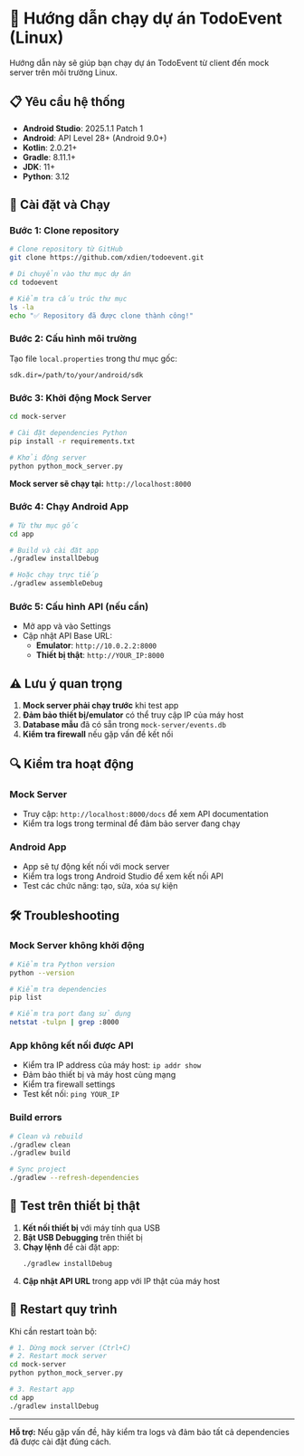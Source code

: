 # 🚀 Hướng dẫn chạy dự án TodoEvent (Linux)

Hướng dẫn này sẽ giúp bạn chạy dự án TodoEvent từ client đến mock server trên môi trường Linux.

## 📋 Yêu cầu hệ thống

- **Android Studio**: 2025.1.1 Patch 1
- **Android**: API Level 28+ (Android 9.0+)
- **Kotlin**: 2.0.21+
- **Gradle**: 8.11.1+
- **JDK**: 11+
- **Python**: 3.12

## 🔧 Cài đặt và Chạy

### Bước 1: Clone repository
```bash
# Clone repository từ GitHub
git clone https://github.com/xdien/todoevent.git

# Di chuyển vào thư mục dự án
cd todoevent

# Kiểm tra cấu trúc thư mục
ls -la
echo "✅ Repository đã được clone thành công!"
```

### Bước 2: Cấu hình môi trường
Tạo file `local.properties` trong thư mục gốc:
```properties
sdk.dir=/path/to/your/android/sdk
```

### Bước 3: Khởi động Mock Server
```bash
cd mock-server

# Cài đặt dependencies Python
pip install -r requirements.txt

# Khởi động server
python python_mock_server.py
```

**Mock server sẽ chạy tại:** `http://localhost:8000`

### Bước 4: Chạy Android App
```bash
# Từ thư mục gốc
cd app

# Build và cài đặt app
./gradlew installDebug

# Hoặc chạy trực tiếp
./gradlew assembleDebug
```

### Bước 5: Cấu hình API (nếu cần)
- Mở app và vào Settings
- Cập nhật API Base URL:
  - **Emulator**: `http://10.0.2.2:8000`
  - **Thiết bị thật**: `http://YOUR_IP:8000`

## ⚠️ Lưu ý quan trọng

1. **Mock server phải chạy trước** khi test app
2. **Đảm bảo thiết bị/emulator** có thể truy cập IP của máy host
3. **Database mẫu** đã có sẵn trong `mock-server/events.db`
4. **Kiểm tra firewall** nếu gặp vấn đề kết nối

## 🔍 Kiểm tra hoạt động

### Mock Server
- Truy cập: `http://localhost:8000/docs` để xem API documentation
- Kiểm tra logs trong terminal để đảm bảo server đang chạy

### Android App
- App sẽ tự động kết nối với mock server
- Kiểm tra logs trong Android Studio để xem kết nối API
- Test các chức năng: tạo, sửa, xóa sự kiện

## 🛠 Troubleshooting

### Mock Server không khởi động
```bash
# Kiểm tra Python version
python --version

# Kiểm tra dependencies
pip list

# Kiểm tra port đang sử dụng
netstat -tulpn | grep :8000
```

### App không kết nối được API
- Kiểm tra IP address của máy host: `ip addr show`
- Đảm bảo thiết bị và máy host cùng mạng
- Kiểm tra firewall settings
- Test kết nối: `ping YOUR_IP`

### Build errors
```bash
# Clean và rebuild
./gradlew clean
./gradlew build

# Sync project
./gradlew --refresh-dependencies
```

## 📱 Test trên thiết bị thật

1. **Kết nối thiết bị** với máy tính qua USB
2. **Bật USB Debugging** trên thiết bị
3. **Chạy lệnh** để cài đặt app:
   ```bash
   ./gradlew installDebug
   ```
4. **Cập nhật API URL** trong app với IP thật của máy host

## 🔄 Restart quy trình

Khi cần restart toàn bộ:
```bash
# 1. Dừng mock server (Ctrl+C)
# 2. Restart mock server
cd mock-server
python python_mock_server.py

# 3. Restart app
cd app
./gradlew installDebug
```

---

**Hỗ trợ:** Nếu gặp vấn đề, hãy kiểm tra logs và đảm bảo tất cả dependencies đã được cài đặt đúng cách.
